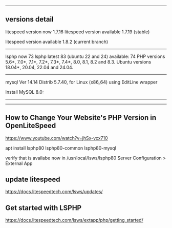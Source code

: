 --------------------------------
versions detail
--------------------------------

litespeed version now   	1.7.16 
litespeed version available 	1.7.19 (stable)

litespeed version available  	1.8.2 (current branch)

---------------------------------

lsphp now	  73
lsphp latest	  83 (ubuntu 22 and 24)
available: 	  74
PHP versions 5.6*, 7.0*, 7.1*, 7.2*, 7.3*, 7.4*, 8.0, 8.1, 8.2 and 8.3.
Ubuntu versions 18.04*, 20.04, 22.04 and 24.04.

---------------------------------

mysql  Ver 14.14 Distrib 5.7.40, for Linux (x86_64) using  EditLine wrapper

Install MySQL 8.0:

------------------------------------

---

## How to Change Your Website's PHP Version in OpenLiteSpeed

https://www.youtube.com/watch?v=jhSx-vcx710

apt install lsphp80 lsphp80-common lsphp80-mysql

verify that is availabe now in /usr/local/lsws/lsphp80
Server Configuration > External App

## update litespeed

https://docs.litespeedtech.com/lsws/updates/

## Get started with LSPHP

https://docs.litespeedtech.com/lsws/extapp/php/getting_started/





